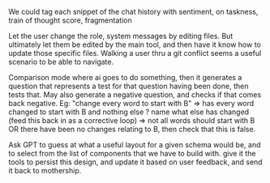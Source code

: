 We could tag each snippet of the chat history with sentiment, on taskness, train of thought score, fragmentation

Let the user change the role, system messages by editing files.  But ultimately let them be edited by the main tool, and then have it know how to update those specific files.  Walking a user thru a git conflict seems a useful scenario to be able to navigate.

Comparison mode where ai goes to do something, then it generates a question that represents a test for that question having been done, then tests that.  May also generate a negative question, and checks if that comes back negative.  Eg: "change every word to start with B" => has every word changed to start with B and nothing else ? name what else has changed (feed this back in as a corrective loop) => not all words should start with B OR there have been no changes relating to B, then check that this is false.

Ask GPT to guess at what a useful layout for a given schema would be, and to select from the list of components that we have to build with.  give it the tools to persist this design, and update it based on user feedback, and send it back to mothership.